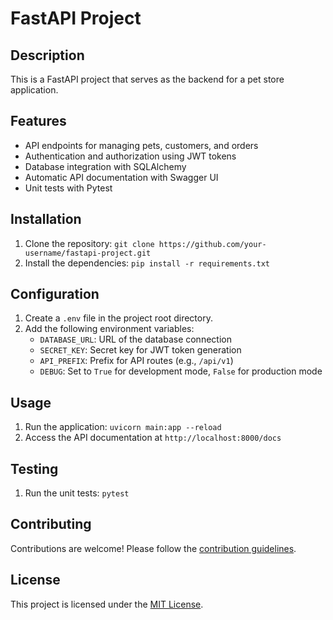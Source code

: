 # FastAPI Project

## Description
This is a FastAPI project that serves as the backend for a pet store application.

## Features
- API endpoints for managing pets, customers, and orders
- Authentication and authorization using JWT tokens
- Database integration with SQLAlchemy
- Automatic API documentation with Swagger UI
- Unit tests with Pytest

## Installation
1. Clone the repository: `git clone https://github.com/your-username/fastapi-project.git`
2. Install the dependencies: `pip install -r requirements.txt`

## Configuration
1. Create a `.env` file in the project root directory.
2. Add the following environment variables:
    - `DATABASE_URL`: URL of the database connection
    - `SECRET_KEY`: Secret key for JWT token generation
    - `API_PREFIX`: Prefix for API routes (e.g., `/api/v1`)
    - `DEBUG`: Set to `True` for development mode, `False` for production mode

## Usage
1. Run the application: `uvicorn main:app --reload`
2. Access the API documentation at `http://localhost:8000/docs`

## Testing
1. Run the unit tests: `pytest`

## Contributing
Contributions are welcome! Please follow the [contribution guidelines](CONTRIBUTING.md).

## License
This project is licensed under the [MIT License](LICENSE).